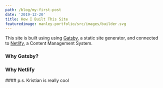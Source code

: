 ```yaml
---
path: /blog/my-first-post
date: '2019-12-20'
title: How I Built This Site
featuredimage: manley-portfolio/src/images/builder.svg
---
```

This site is built using using [Gatsby](https://www.gatsbyjs.org/), a static site generator, and connected to [Netlify](https://www.netlifycms.org/), a Content Management System.

### Why Gatsby?

### Why Netlify

\#### p.s. Kristian is really cool
